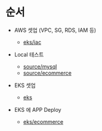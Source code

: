 

# 순서

- AWS 셋업 (VPC, SG, RDS, IAM 등)
  - [eks/iac](https://github.com/color275/chiholee-eks/tree/ca49487eed78de8dc49a2d1f54ed46d714187ec5/eks/iac)

- Local 테스트
  - [source/mysql](https://github.com/color275/chiholee-eks/tree/ca49487eed78de8dc49a2d1f54ed46d714187ec5/source/mysql)
  - [source/ecommerce](https://github.com/color275/chiholee-eks/tree/ca49487eed78de8dc49a2d1f54ed46d714187ec5/source/ecommerce)

- EKS 셋업
  - [eks](https://github.com/color275/chiholee-eks/tree/ca49487eed78de8dc49a2d1f54ed46d714187ec5/eks)

- EKS 에 APP Deploy
  - [eks/ecommerce](https://github.com/color275/chiholee-eks/tree/ca49487eed78de8dc49a2d1f54ed46d714187ec5/eks/ecommerce)